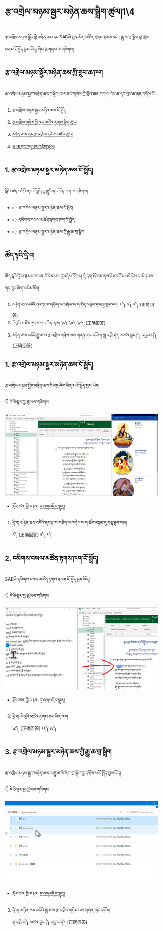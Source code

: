 # རྩ་འགྲེལ་མཉམ་སྦྱར་མཉེན་ཆས་སྒྲིག་ཚུལ།1\4

རྩ་འགྲེལ་མཉམ་སྦྱོར་གྱི་མཉེན་ཆས་དང་SABཡི་ཐུན་མིན་མཚོན་རྟགས་རྣམས་དང་། རྒྱུ་ཆ་གྲ་སྒྲིག་བྱ་ཚུལ་བཅས་ངོ་སྤྲོད་བྱས་ཡོད། ཞིབ་ཕྲ་གཤམ་ལ་གཟིགས།

## རྩ་འགྲེལ་མཉམ་སྦྱོར་མཉེན་ཆས་ཀྱི་གྲུབ་ཆ་ཁག

རྩ་འགྲེལ་མཉམ་སྦྱར་མཉེན་ཆས་བསྒྲིག་པ་ལ་ནང་གསེས་ཀྱི་སློབ་ཚན་ཁག་ལ་ངེས་ཆ་དང་བྱང་ཆ་ལྡན་དགོས་སོ།།

1. རྩ་འགྲེལ་མཉམ་སྦྱར་མཉེན་ཆས་ངོ་སྤྲོད།
2. [རྩ་འགྲེལ་གཉིས་ཀྱི་ནང་མཚོན་རྟགས་སྒྲིག་ཚུལ།](https://github.com/buda-base/budax/blob/master/howtoguides/SAB15/index.md)
3. [མཉེན་ཆས་ནང་རྩ་འགྲེལ་དཔེ་ཆ་འཇོག་ཚུལ།](https://github.com/buda-base/budax/blob/master/howtoguides/SAB16/index.md)
4. [APKདང་འདྲ་པར་འཇོག་ཚུལ།](https://github.com/buda-base/budax/blob/master/howtoguides/SAB17/index.md)
## 1. རྩ་འགྲེལ་མཉམ་སྦྱར་མཉེན་ཆས་ངོ་སྤྲོད།

སློབ་ཚན་འདིའི་ནང་ངོ་སྤྲོད་བྱ་རྒྱུའི་ནང་དོན་ཁག་ལ་གཟིགས།

- 👉 རྩ་འགྲེལ་མཉམ་སྦྱར་མཉེན་ཆས་ངོ་སྤྲོད།
- 👉 དམིགས་བསལ་མཚོན་རྟགས་ཁག་ངོ་སྤྲོད།
- 👉 རྩ་འགྲེལ་མཉམ་སྦྱར་མཉེན་ཆས་ཀྱི་རྒྱུ་ཆ་གྲ་སྒྲིག

## ཚོད་ལྟའི་དྲི་བ།

ཚོད་ལྟའི་དྲི་བ་རྣམས་ལ་ལན་རེ་ངེས་པར་དུ་འདེམ་རོགས། དེ་དག་ཐོག་མ་ནས་ཤེས་དགོས་པའི་ངེས་པ་མེད་པས་གང་རུང་ཞིག་འདེམ་ཆོག

1. མཉེན་ཆས་འདིའི་ནང་རྩ་བ་གཅིག་ལ་འགྲེལ་བ་ག་ཚོད་མཉམ་དུ་བལྟ་ཐུབ་བམ། ༤༽ ༣༽ ༢༽ (正确回答)
2. ལེའུའི་མཚོན་རྟགས་གང་ཡིན་ནམ། \v༽ \s༽ \c༽ (正确回答)
3. མཉེན་ཆས་འདིའི་རྒྱུ་ཆ་ལ་རྩ་འགྲེལ་གཉིས་ལས་གཞན་གང་དགོས། སྒྲ་འགྲེལ།༽ མཚན་བྱང་།༽ འདྲ་པར།༽ (正确回答)

## 1. རྩ་འགྲེལ་མཉམ་སྦྱར་མཉེན་ཆས་ངོ་སྤྲོད།

རྩ་འགྲེལ་མཉམ་སྦྱོར་མཉེན་ཆས་ཇི་འདྲ་ཞིག་ཡིན་པ་ངོ་སྤྲོད་བྱས་ཡོད།

👇 དེ་ཅི་ལྟར་བྱ་ཚུལ་ལ་གཟིགས།

![800](images/000001.png)


- སློབ་ཚན་གྱི་བརྙན། [དྲ་ཐག་འདིར་སྣུན།](https://drive.google.com/file/d/1xdISsP6Uq32UG5usF6VO9EWsptoNYtrZ/view?usp=sharing)


1. དྲི་བ། མཉེན་ཆས་འདིའི་ནང་རྩ་བ་གཅིག་ལ་འགྲེལ་བ་ག་ཚོད་མཉམ་དུ་བལྟ་ཐུབ་བམ།  
༢༽ (正确回答) ༣༽ ༤༽ 
## 2. དམིགས་བསལ་མཚོན་རྟགས་ཁག་ངོ་སྤྲོད།

SABཡི་དམིགས་བསལ་མཚོན་རྟགས་རྣམས་ངོ་སྤྲོད་བྱས་ཡོད།

👇 དེ་ཅི་ལྟར་བྱ་ཚུལ་ལ་གཟིགས།

![800](images/000002.png)


- སློབ་ཚན་གྱི་བརྙན། [དྲ་ཐག་འདིར་སྣུན།](https://drive.google.com/file/d/1SurNjovtRNMVza--IKqAGEnPcztf4sku/view?usp=sharing)

2. དྲི་བ། ལེའུའི་མཚོན་རྟགས་གང་ཡིན་ནམ།  
\c༽ (正确回答) \s༽ \v༽

## 3. རྩ་འགྲེལ་མཉམ་སྦྱར་མཉེན་ཆས་ཀྱི་རྒྱུ་ཆ་གྲ་སྒྲིག

རྩ་འགྲེལ་མཉམ་སྦྱར་མཉེན་ཆས་ལ་རྒྱུ་ཆ་ཅི་ཞིག་གྲ་སྒྲིག་བྱ་དགོས་པ་ངོ་སྤྲོད་བྱས་ཡོད།

👇 དེ་ཅི་ལྟར་བྱ་ཚུལ་ལ་གཟིགས།

![800](images/000003.png)
 

- སློབ་ཚན་གྱི་བརྙན། [དྲ་ཐག་འདིར་སྣུན།](https://drive.google.com/file/d/1ycATfujfsiP0na-L-1Eu0qlUAq-J1Zuq/view?usp=sharing)


3. དྲི་བ། མཉེན་ཆས་འདིའི་རྒྱུ་ཆ་ལ་རྩ་འགྲེལ་གཉིས་ལས་གཞན་གང་དགོས།  
སྒྲ་འགྲེལ།༽ མཚན་བྱང་།༽ འདྲ་པར།༽ (正确回答)
